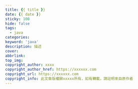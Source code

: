 ```yaml
---
title: {{ title }}
date: {{ date }}
sticky: 100
hide: false
tags:
  - java
categories:
keyword: 'java'
description: 描述
cover:
abbrlink:
top_img:
copyright_author: xxxx
copyright_author_href: https://xxxxxx.com
copyright_url: https://xxxxxx.com
copyright_info: 此文章版權歸xxxxx所有，如有轉載，請註明來自原作者
---
```

